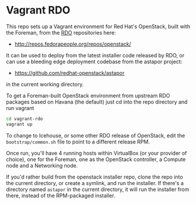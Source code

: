 # Vagrant RDO

This repo sets up a Vagrant environment for Red Hat's OpenStack, built with the Foreman, from the [RDO](http://openstack.redhat.com/Main_Page) repositories here:

-  http://repos.fedorapeople.org/repos/openstack/

It can be used to deploy from the latest installer code released by RDO, or can use a bleeding edge deployment codebase from the astapor project:

- https://github.com/redhat-openstack/astapor

in the current working directory.

To get a Foreman-built OpenStack environment from upstream RDO packages based on Havana (the default) just cd into the repo directory and run vagrant

```bash
cd vagrant-rdo
vagrant up
```
To change to Icehouse, or some other RDO release of OpenStack, edit the `bootstrap/common.sh` file to point to a different release RPM.

Once run, you'll have 4 running hosts within VirtualBox (or your provider of choice), one for the Foreman, one as the OpenStack controller, a Compute node and a Networking node.

If you'd rather build from the openstack installer repo, clone the repo into the current directory, or create a symlink, and run the installer. If there's a directory named `astapor` in the current directory, it will run the installer from there, instead of the RPM-packaged installer.
